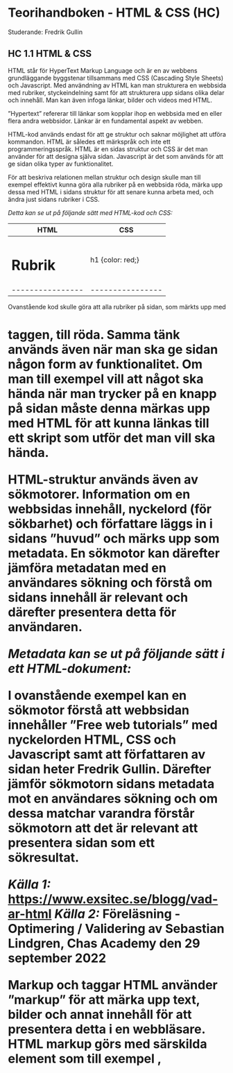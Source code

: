 # Teorihandboken - HTML & CSS (HC)
Studerande: Fredrik Gullin

## HC 1.1 HTML & CSS
HTML står för HyperText Markup Language och är en av webbens grundläggande byggstenar tillsammans med CSS (Cascading Style Sheets) och Javascript. Med användning av HTML kan man strukturera en webbsida med rubriker, styckeindelning samt för att strukturera upp sidans olika delar och innehåll. Man kan även infoga länkar, bilder och videos med HTML.

”Hypertext” refererar till länkar som kopplar ihop en webbsida med en eller flera andra webbsidor. Länkar är en fundamental aspekt av webben.

HTML-kod används endast för att ge struktur och saknar möjlighet att utföra kommandon. HTML är således ett märkspråk och inte ett programmeringsspråk. HTML är en sidas struktur och CSS är det man använder för att designa själva sidan. Javascript är det som används för att ge sidan olika typer av funktionalitet.

För att beskriva relationen mellan struktur och design skulle man till exempel effektivt kunna göra alla rubriker på en webbsida röda, märka upp dessa med HTML i sidans struktur för att senare kunna arbeta med, och ändra just sidans rubriker i CSS.

_Detta kan se ut på följande sätt med HTML-kod och CSS:_


**HTML**        |**CSS**         |
----------------|----------------|
<h1>Rubrik</h1>	|h1 {color: red;}|
----------------|----------------|


Ovanstående kod skulle göra att alla rubriker på sidan, som märkts upp med <h1> taggen, till röda. Samma tänk används även när man ska ge sidan någon form av funktionalitet. Om man till exempel vill att något ska hända när man trycker på en knapp på sidan måste denna märkas upp med HTML för att kunna länkas till ett skript som utför det man vill ska hända.

HTML-struktur används även av sökmotorer. Information om en webbsidas innehåll, nyckelord (för sökbarhet) och författare läggs in i sidans ”huvud” och märks upp som metadata. En sökmotor kan därefter jämföra metadatan med en användares sökning och förstå om sidans innehåll är relevant och därefter presentera detta för användaren.

_Metadata kan se ut på följande sätt i ett HTML-dokument:_


<head>
	<meta charset=”UTF-8”>
	<meta name=”description” content=”Free web tutorials”>
	<meta name=”keywords” content=”HTML, CSS, Javascript”>
	<meta name=”author” content=”Fredrik Gullin”>
	<meta name=”viewport” content=”width=device-width, initial-scale=1.0”>
</head>


I ovanstående exempel kan en sökmotor förstå att webbsidan innehåller ”Free web tutorials” med nyckelorden HTML, CSS och Javascript samt att författaren av sidan heter Fredrik Gullin. Därefter jämför sökmotorn sidans metadata mot en användares sökning och om dessa matchar varandra förstår sökmotorn att det är relevant att presentera sidan som ett sökresultat.

_Källa 1:_ https://www.exsitec.se/blogg/vad-ar-html
_Källa 2:_ Föreläsning - Optimering / Validering av Sebastian Lindgren, Chas Academy den 29 september 2022

**Markup och taggar**
HTML använder ”markup” för att märka upp text, bilder och annat innehåll för att presentera detta i en webbläsare. HTML markup görs med särskilda element som till exempel <head>, <title>, <body>, <header>, <footer>, <article>, <section>, <p>, och <div> med flera.

Ett HTML-element urskiljer sig från övrig text i ett dokument genom att använda taggar, ”<” och ”>”. Ett element kan anges med både små och stora bokstäver eller till och med en blandning av dessa. Det är dock rekommenderat att använda små bokstäver.

_Källa 3:_ https://developer.mozilla.org/en-US/docs/Web/HTML


**CSS**
Cascading Style Sheets (CSS) är ett stylesheet språk som används för att designa och presentera informationen i ett HTML dokument. Med CSS kan man designa hur olika element ska visas på en skärm, på papper, i tal eller andra typer av media. CSS kan även användas med XML.

När det gäller webbutveckling används CSS för att lägga till styling och layout till en webbsida. Man kan till exempel ändra font, färg och storlek på textelement som vi gick igenom i föregående avsnitt. Man kan också hantera avstånd mellan olika delar av sidans innehåll och dela upp innehållet i olika kolumner eller lägga till animationer.

CSS är ett av webbens huvudsakliga språk och är en standard för webbläsare i enlighet med [W3C specifications](https://www.w3.org/Style/CSS/#specs). 

_Källa 4:_ https://developer.mozilla.org/en-US/docs/Web/CSS


**Inline CSS**
För att kunna använda CSS krävs en grundläggande förståelse för HTML och hur CSS används med ett HTML-dokuments underliggande struktur. För att applicera en viss design behöver CSS-koden peka på det HTML-element man vill korrigera.

_Detta kan se ut på följande sätt:_


<p>Jag är en vanlig paragraf!</p>

Man kan ändra färg på paragrafen genom att lägga in CSS-kod direkt i HTML-elementets start-tagg och på så vis göra  texten blå.

<p style=”color:blue”>Jag är en vanlig paragraf!</p>


Här använder vi attributet ”style” med ”color:blue” för att ändra paragrafens färg. På samma sätt kan man till exempel ändra textstorlek genom att byta ut ”color:blue” mot ”font-size:20px”. Textstorleken i paragrafen skulle i detta fall ändras till 20 pixlar. Samma mönster och struktur (”sak-att-ändra: ändringsvärde”) följs oavsett vad man vill ändra. Detta sätt att använda CSS kallas ”Inline CSS”.

Att använda Inline CSS kommer dock göra HTML-koden stökig och svår att underhålla och därför rekommenderas andra tillvägagångssätt.


**Internal CSS**
Ett annat alternativ är att använda ”Internal CSS” genom att, i HTML-dokumentet, använda style-taggen. Mellan <style> och </style> kan man lägga till CSS-kod.

_För att ändra paragraftexten till blå med Internal CSS kan man göra så här:_


<p>Jag är en vanlig paragraf!”</p>

<style>
	p {
		color: blue;
	}
</style>


**External CSS**
Man kan använda External CSS genom skapa en separat CSS-fil som man hänvisar till från HTML-dokumentet.

_Detta görs genom att länka till CSS-filen i sidans huvud och kan se ut på följande sätt i HTML:_


<head>
	<link rel=”stylesheet” href=”style.css”>
</head>


På detta sättet förstår webbläsaren att den ska applicera de CSS-regler som finns i CSS-filen på HTML-dokumentet som ska visas.

_För att göra paragraftexten blå med External CSS kan man gå tillväga på följande sätt:_


HTML							 |CSS
---------------------------------|----------------|
<p>Jag är en vanlig paragraf!</p>|p {color: blue;}|
---------------------------------|----------------|

_Detta skapar dock en regel som ändrar dock färgen på alla ”p-element” i hela HTML-dokumentet._


**Class**
Om man vill ändra textfärg i en specifik paragraf kan man använda sig av en klass i HTML-dokumentet för just det element du vill ändra.

_En klass i HTML skapas så här:_


<p class=”blue”>Jag är en vanlig paragraf!</p>


_Nu har vi skapat en klass som heter ”blue”. Klassen pekas ut i CSS-koden genom att skriva punkt följt av klassens namn och ser ut så här:_


.blue {color: blue;}


På det här sättet har vi endast ändrat färg på den paragraf som hör till klassen ”blue”. Detta kan göras både i Internal- och External CSS. En klass kan användas för att tilldela en mängd olika egenskaper till olika element i HTML-dokumentet.

Detta var en kort beskrivning av HTML och CSS. För att läsa mer om detta besök [MDN](https://developer.mozilla.org/en-US/).

_Källa 5:_ https://www.exsitec.se/blogg/vad-ar-css

## HC 1.2 Responsiv design
Innan konceptet för responsiv design var webbsidor byggda för att passa en specifik skärmstorlek. Om användaren hade en större eller mindre skärm än vad designen avsåg kunde detta leda till en rad oönskade resultat, som till exempel att användaren var tvungen att scrolla sig igenom sidan på ett onaturligt sätt för att ta del av innehållet, eller överdrivet långa textremsor. Med tiden utvecklades ett större antal skärmar med olika storlekar och med det utvecklades även konceptet för responsiv design.

Responsiv design är en metod som gör webbsidor responsiva så de fungerar på olika skärmstorlekar. Detta innebär att sidans layout förändras och anpassas efter användarens skärmstorlek, bredd och upplösning med mera. Detta koncept förändrade sättet vi utvecklar hemsidor med anpassningar för ett internet med en mängd olika enheter.

Innan responsiv design existerade i sin nuvarande form har utvecklare försökt lösa problem med huruvida webbsidor kan anpassas till olika skärmstorlekar på olika sätt. HTML är generellt responsivt och texten på en webbsida kommer anpassas efter en enhets skärmstorlek. Detta kallas ”liquid layout”. Problemet med denna layout är att webbsidan skulle se ihoptryckt ut på en mindre skärm eller att textraderna skulle bli väldigt långa och därav svårlästa.

För att komma runt detta problem försökte utvecklare ett nytt tillvägagångssätt genom att ge sidans element en bestämd pixelbredd. Detta kallas ”fixed width layout”. Problemet med detta tillvägagångssätt är att användaren behöver scrolla horisontellt för att se hela innehållet när skärmbredden är mindre än själva websidan, samt att det uppstår flera tomrum på sidan när man använder en större skärm.

När det mobila internet blev en verklighet i samband med att mobiltelefonin utvecklades brukade företag bygga två webbsidor, en anpassad för datorer och en anpassad för mobiltelefoner. Sidorna som var anpassade för mobiltelefoner var dock ofta väldigt ofta en nedbantad version av hemsidan, vilket ledde till frustration över att mobilanvändare inte hade tillgång till all information som fanns på företagets datoranpassade hemsida. Detta innebar även att man behövde uppdatera och underhålla två sidor istället för en.

Termen ”responsiv design” etablerades av Ethan Marcotte under 2010 och beskrev ett tillvägagångssätt som kombinerade 3 olika tekniker. Ethan förespråkade användningen av fluid grids, fluid images och media queries för att komma runt problemen med responsivitet.

Media queries
Användandet av media queries var en av nyckelfaktorerna till att responsiv design blev en vedertagen standard när det kommer till webbutveckling.

En media query fungerar på följande sätt:

Utvecklaren anger ett villkor som till exempel minimum bredd för en skärm. Om villkoret är uppfyllt ska ett antal CSS regler tillämpas. Reglerna anges direkt i själva media queryn.

**Till exempel:**

@media screen and (min-width: 800px){
	.container {
		margin: 1em 2em;
	}
}

I detta exempel är villkoret att minimum bredden för en skärm ska vara 800 pixlar ska vara uppfyllt för att CSS reglerna för klassen container ska vara: margin: _1em 2em_.

Om skärmbredden är mindre än 800 pixlar så är villkoret ej uppfyllt och därmed gäller de ursprungliga reglerna för klassen container.

Media queries läggs till i slutet av CSS koden. Detta då koden läses uppifrån och ner. Om en media query skrivs mitt i koden kan den bli åsidosatt av senare regler i dokumentet och därför inte fungera. Man kan ha flera media queries för att lägga till flera brytpunkter för att anpassa webbsidan olika regler för flera olika skärmstorlekar.

Responsiviteten i webbsidor bygger inte enbart på brytpunkter och media queries, de använder även på responsiva designmetoder som till exempel multiple-column layout, flexbox och grid.

En grid är generellt responsiv för att underlätta då man redan gjort antagandet att utvecklare vill använda responsiva metoder när de skapar webbsidor.

Multiple-column layout är den äldsta av dessa metoder. Utvecklaren anger ett antal kolumner (column-count) som innehållet på sidan ska delas upp i. Webbläsaren kommer därefter räkna ut storleken på dessa i förhållande till användarens skärm.

I en flexbox kommer flex-föremål initialt krympa och distribuera utrymme mellan varandra enligt det utrymme som finns tillgängligt i själva flex-boxen. Man kan styra hur föremålen beter sig i flex-boxen när de får mer, eller mindre, utrymme runt omkring sig genom att ändra värden för flex-grow och flex-shrink.

Utöver dessa metoder kan man även använda responsiva enheter som procent (%), em, rem, vh och vw för att göra olika element (boxar, text och bilder) responsiva.

_Källa:_ https://developer.mozilla.org/en-US/docs/Learn/CSS/CSS_layout/Responsive_Design

## HC 1.3 Tillgänglighet inom webb
Tillgänglighet inom webbutveckling syftar till att tillgängliggöra till exempel en webbsida, en applikation eller ett system för personer med olika grad av funktionsnedsättning. Detta är en viktig del av utformning av en webbsida och bör beaktas under hela utvecklingsprocessen.

Tillgänglighetsanpassade webbsidor presenterar information genom flera sensoriska kanaler, så som ljud och syn, och de möjliggör  ytterligare sätt för webbplatsnavigering och interaktivitet utöver det typiska ”peka och klicka” gränssnittet, som tangentbordsbaserad kontroll och röstbaserad navigering. Kombinationen av ett multisensoriskt tillvägagångssätt med mångsidig interaktivitet tillåter personer med funktionsnedsättning att ta del av samma information som icke-funktionsnedsatta användare.

Genom att göra din webbsida tillgänglighetsanpassad ser du till att alla dina potentiella besökare, inklusive personer med funktionsnedsättning, har en anständig användarupplevelse och har tillgång till all information som presenteras på sidan. Detta förbättrar även webbsidans användbarhet för alla användare.

**När man skapar digitalt innehåll som till exempel webbsidor bör man överväga följande riktlinjer:**

    * Förlita dig inte enbart på kontrast och färger som det enda sättet att navigera sidan
    * Bilder bör ha en ”alt text” i HTML-koden som beskriver vad bilden föreställer
    * Funktionalitet bör vara tillgänglig genom både mus och tangentbord och även vara ”taggad” för att fungera med röstbaserade styrsystem
    * Inkludera text för ljudet på podcasts eller videor
    * Webbsidan bör ha en funktion för att hoppa över avsnitt
    * Webbsidan ska uppfylla riktlinjerna i WCAG 2.1 nivå AA
    * Övervägg att testa din webbsidas tillgänglighet med ett verktyg

WCAG står för ”Web Content Accessability Guidelines” och är en internationellt etablerad och rekommenderad standard för tillgänglighetsanpassning inom webbutveckling. Standarden är framtagen av World Wide Web Consortium (W3C) och sammanställer kunskaper från ett stort antal användare och experter.

Den 23 september 2018 trädde Webbtillgänglighetsdirektivet i kraft i Sverige och alla EU-länder. Lagen omfattar hela den offentliga sektorn samt statliga och kommunala bolag som uppfyller vissa krav. Lagen innebär att webbplatser, extranät, intranät, dokument och appar ska uppfylla kraven på tillgänglighet i EN301549.

_Källor:_

https://www.usability.gov/what-and-why/accessibility.html
https://webbriktlinjer.se/lagkrav/folj-standarder-tillganglighet/
https://www.funka.com/design-for-alla/lagar-och-regler/

## HC 1.4 Aktuella webbstandarder (gällande och kommande standarder)
Webbstandarder kan ses som gängse rekommendationer från World Wide Web Consortium (W3C) med andra standardiseringsorgan och beskriver hur webbaserat innehåll ska skapas, presenteras och tolkas. Standarder för detta har funnits sedan webben började utvecklas men har under senare år blivit ett vedertaget begrepp och uppnått ett brett stöd i de större webbläsarna.

Genom att följa en webbstandard när man utvecklar en webbplats så kan man vara mer säker på att koden även kommer fungera i kommande webbläsare. Standarden avser även att underlätta för användare som är beroende av olika verktyg så som skärmläsarprogram och punktskriftshjälpmedel.

Utöver detta finns ett flertal fördelar med att följa rekommenderade webbstandarder när man utvecklar en webbplats. Man kan exempelvis minska kostnader för utveckling och förvaltning av webbplatsen då det går snabbare att sätta sig in i hur en webbplats är uppbyggd och fungerar om den följer riktlinjerna i allmänt vedertagna standarder, speciellt om det är ett större projekt med ett flertal utvecklare i ett team. Genom att till exempel separera webbplatsens innehåll och presentationen av innehållet blir ändring av utseendet av webbplatsen enklare. Sidans svars- och laddningstiden blir snabbare då filstorleken enligt standard för optimering minskar.

HTML5 blev, efter flera års arbete, en ”W3C recommendation” i oktober 2014. Det innebär att specifikationen är en färdig webbstandard. HTML5 är den gällande standarden som utvecklas kontinuerligt och stöds redan av alla moderna webbläsare och är även bakåtkompatibel med äldre versioner.

När man utvecklar en webbplats bör man även anpassa sidan till tidigare versioner, men till en viss gräns. I första hand testar man sidan mot de senaste versionerna av webbläsare. Detta då webbläsare utvecklas snabbt och de flesta uppdateras automatiskt. Tillverkarna blir dock allt bättre på att följa standarder men överväg att se till att sidorna även fungerar på lite äldre versioner.

Utvecklare har ingen skyldighet att anpassa webbplatsen efter webbläsare som grovt avviker från standarden, som till exempel flera år gamla webbläsare.

**Rekommenderad standard**
    * Använd HTML5. HTML version 5 är den senaste versionen och har bra stöd i de flesta verktyg.
    * Använd inte XHTML om det inte finns synnerliga skäl till detta.

För att kontrollera om sidan i fråga följer den standard man valt för uppmärkningskoden kan man använda W3C:s valideringsverktyg (http://validator.w3.org).

**Kommande standarder**
HTML5 blev som sagt en standard i oktober 2014 och har sedan dess utvecklats kontinuerligt av ”the whatWG community” som också har bekräftat att HTML6 är på väg. Detta är dock en process som kommer ske över tid och allt släpps inte på en gång.

**Man antar att HTML6 kommer innehålla följande funktioner:**

    * Express tags – Taggar som är mer semantiskt korrekta som <logo> för logga, <sidebar> för en sidebar med mera, istället för att använda <div class=””>.
    * Native Modals Support - <dialog> elementet är på väg med HTML6. Kan jämföras med JavaScript-drivna modala fönster.
    * Freedom to Resize Image – Möjligvis en ny tag <srcset> vilket i teorin skulle möjliggöra för browsers att välja mellan flera bilder för bästa resultat på olika skärmar / webbläsare.
    * HTML6 Dedicated Libraries – Introducerar bibliotek som sparas i cach-minnet vilket förbättrar upplevelsen för både utvecklare och användare.
    * Annotation for images and videos – Möjliggör tolkning av bilder och videos.
    * Authentication enhancement – Användning av ”embedded keys” istället för cookies etc.
    * Customized Menus in HTML6 – En meny tag som kan hantera interaktivitet på ett bättre sätt än listor.
    * HTML6 Integrated Camera – Bättre stöd för användning av kameran på exempelvis en mobiltelefon.
    * Good Microformats – Standarder som är kapabla att definiera generell data för att förbättra sökbarheten.

Enligt whatWGs blogg är detta vad som framgår av användarnas önskemål. Vad som slutligen kommer finnas med i HTML6 återstår att se.

_Källor:_
https://www.happiness.se/artiklar/vad-ar-webbstandarder
https://webbriktlinjer.se/riktlinjer/81-utveckla-webbplatsen-enligt-en-standard-snarare-an-for-en-webblasare/
https://www.positronx.io/html6-is-coming-here-is-a-sneak-peek/

## HC 1.5 CSS Pre-processorer (ex SASS/LESS)
Inom datavetenskapen är en pre-processor (eller en pre-compiler) ett program som processar input data för att ge en output som används som input data för ett annat program.

Sass (Syntactically Awesome Style Sheets) är en kraftfull pre-processor som förenklar arbetet med CSS (Cascading Style Sheets). Sass möjliggör och förenklar ett flertal funktioner som variabler, nesting och moduler med mera, som inte finn (eller är krävande) i CSS. Utöver Sass finns ytterligare två viktiga ”extensions” för CSS och det är Stylus och LESS (Leaner Style Sheets).

Sass kan hjälpa till med att få en mer strukturerad och lättläst kod där man undviker att upprepa sig själv och är även kompatibelt med alla versioner av CSS. För att använda Sass behöver an skapa en separat fil med .scss eller .sass som man arbetar och skriver sin kod i. Därefter hjälper Sass till med att sammanställa koden i Sass-filen till en CSS fil. Webbläsaren kommer endast läsa in sammanställningen i CSS filen när den ska presentera webbsidans innehåll.

Sass hjälper även till med att automatiskt se till att ens CSS fil fungerar med alla typer av standards för webbläsare.

**Övriga fördelar med att använda Sass:**

    • Ökar effektiviteten – Med Sass behöver man inte skriva lika många rader kod och är därför mer effektivt än vanlig CSS.
    • Snabb sammanställning – Sass sammanställer din kod i en separat CSS fil som webbläsaren använder för att presentera innehållet på webbsidan.
    • Stor community – Sass har en enorm användarbas och ett stort antal aktiva utvecklare.
    • Starkt framework – Sass använder Compass (repo för Sass) för ”mixins” samt återkommande uppdateringar och long time support.

När man arbetar i Sass kan man skriva sin kod på flera sätt. Detta då Sass kan hantera .scss, .sass och vanlig CSS.

**SCSS (nytt)** kan beskrivas som ett ”superset” av CSS vilket betyder att Sass innehåller alla funktioner som CSS erbjuder. Om man är van att arbeta med CSS är detta ett enkelt sätt att lära sig Sass.

**Intented Syntax (gammalt)** implementeras på ett style sheet med en .sass fil. Om man jämför detta med .scss så har ”Intented syntax” en bredare publik då denna hjälper utvecklaren att snabbt och kortfattat skriva en större mängd kod.

**Funktionalitet**
Sass innehåller ett flertal funktioner och förenklingar som jag tänkte lyfta fram i kommande stycke.

**Variabler** – Sass förenklar användningen av variabler då detta kan upplevas som tradigt i CSS.

En variabel i Sass kan deklareras med $ (som t. ex. $myColor: red;). Nu har vi skapat variabeln ”myColor” och tilldelat denna värdet ”röd”. Därefter kan man enkelt använda denna på följande sätt:

body{
    color: $myColor;
}

**Nesting** – kan användas i Sass för att strukturera och korta ner ens kod i förhållande till ren CSS-kod. Strukturen man får av Sass gör även koden mer lättläst och man kan undvika att upprepa sig själv.

Exempel Sass:

.myDiv{
    background-color: $myColor;
    img{
        width: 300px;
    }
}

I koden ovan hanterar jag klassen ”myDiv” och även alla bild-element inom klassen på samma gång. I ren CSS hade detta sett ut på följande sätt:

.myDiv{
    background-color: var(--myColor);
}
.myDiv img{
    width: 300px;
}

**Partials** – är en av Sass mest kraftfulla funktioner som  möjliggör att dela upp ens kod i flera underdelade style sheets som kan länkas ihop. Detta gör det lättare att strukturera koden då man kan ha ett style sheet för header, ett style sheet för ”hero section” och ett style sheet för ”contact section”, istället för att ha all kod i samma fil. Det blir därav mycket enklare att hitta i koden. Framförallt om man arbetar i ett större projekt. Underdelade style sheets namnges med understräck (_exempel.scss). På detta sätt förstår Sass att detta är ett underdelat style sheet som kan länkas in i sammanställningen.

**Mixins** – är en funktion som syftar till att minska upprepningar. Märker man att man upprepar ett block med kod kan man enkelt göra detta till en ”mixin” som man kan anropa istället för att upprepa kodblocket.

Låt oss till exempel anta att vi återkommande använder följande block:

.myDiv{
    display: flex;
    align-items: center;
    justify-content: center;
}

Så kan man skapa en ”mixin” med passande namn och anropa detta istället för att upprepa koden ovan in i absurdum:

@mixin flexCenter{
    display: flex;
    align-items: center;
    justify-content: center;
}

Koden ovan skapar en mixin som jag döpt till flexCenter (namnet är passande då detta är vad koden jag stoppat in gör). För att anropa min mixin funktion gör man på följande sätt:

.myDiv{
    @include flexCenter();
}

På detta sätt slipper jag upprepa koden i föregående exempel och kan korta ner min kod betydligt.

Operators – Sass kan även använda operatorer som + - * /. Detta kan underlätta på många sätt som till exempel när man arbetar med proportioner av olika element.

**Sass:**

width: 500px / 900px * 100%;

**CSS:**

width: 55.55555556%;

Sass hjälper i detta fall till med matematiken.

_Källor:_
https://techaffinity.com/blog/what-is-sass-css-preprocessor/
https://www.youtube.com/watch?v=Zz6eOVaaelI

## HC 1.6 Optimering och validering av HTML & CSS
När en webbsida eller webbapplikation är långsam och tar lång tid att ladda blir användarupplevelsen lidande. Detta leder till att användare överger sidan för snabbare alternativ. Det har gjorts en mängd studier på användarbeteende som visar att en snabb sida som går fort att ladda har fler besökare samt att besökarna också har en tendens att återbesöka sidan om de är nöjda med själva användarupplevelsen. Detta är givetvis ”good for business”.

**Optimering av HTML**
Det finns flera sätt att optimera en webbsida för att få bästa möjliga prestanda. Ett sätt är genom semantisk optimering som kan variera beroende på vilken webbläsare som används. Detta sätt förändras över tid i takt med att HTML förändras och olika på grund av att webbläsare utvecklas och uppdateras i olika tempon.

För att se till att ens HTML-kod snabbt kan laddas av webbläsaren bör man ha städad, koncis och strukturerad kod. Man bör således undvika ”inline styles” och ”inline scripts”. Man bör istället använda en separat CSS, eller JavaScript  fil som man länkar i ”head” sektionen av HTML dokumentet. Scripts bör annars finnas i slutet av dokumentet för att spara tid om dessa inte är nödvändiga för att sidan ska laddas.

Man bör också undvika tomrum (blank lines). Separera endast kodblock med en tom rad där det är nödvändigt. Man kan använda verktyg som prettier eller HTML Tidy för att städa och optimera upplägget av koden.

För att uppnå bästa möjliga prestanda bör man även se över vad man kan göra på serversidan av webbplatsen eller applikationen. Det finns olika verktyg för att komprimera koden som till exempel GZIP eller något liknande. GZIP reducerar mängden data som skickas till användarens webbläsare vilket förbättrar prestandan.

Se till att de viktigare filerna laddas in i rätt ordning och renderas tidigt.

**Optimering av CSS**
Optimering av CSS handlar övergripande om att undvika ”render blocking”. Detta kan beskrivas som block av kod (vanligtvis CSS eller JavaScript) som hindrar en sida från att laddas snabbt. Dessa block tar lång tid för webbläsaren att processa men är inte nödvändiga för att sidan ska laddas vilket går ut över användarupplevelsen.

Ett exempel på detta kan vara till exempel media queries som är viktiga för sidans responsivitet. Då webbläsaren inte renderar sidan förrän all kod lästs in om inte annat angivits. Genom att till exempel dela upp CSS-koden i flera filer baserade på dess media queries kan man undvika att renderingen blockeras av oönskad CSS-kod. Flytta därför de delar av koden som inte behövs omedelbart för att sidan ska laddas (till exempel ”print styles”) till en separat fil som länkas i HTML dokumentet samt lägg till en media query som i detta fall klargör att detta är ett ”print stylesheet” för utskrift.

**SEO – Search Engine Optimization**
Detta syftar till att optimera webbsidans sökbarhet. För att få ut det mesta av ens webbsida / applikation är det viktigt att den är synlig när användare till exempel söker efter en viss produkt på google. För att uppnå detta bör man se till att ta reda på, och använda de populäraste och mest eftersökta orden som kan relateras till produkten i fråga, Med användning av lämpliga mallar och genomtänkt strategi för sökbarhet kan sökmotorn presentera sidan högt upp i listan.

**Validering**
Validering av HTML- och/  eller CSS-koden syftar till att höja kvalitén samt att se till att koden följer de rekommenderade standarder enligt W3C.

En HTML validator är ett verktyg som felsöker koden och pekar ut syntaxfel och problem eller bristande standard. Det är en rekommendation att använda detta kraftfulla verktyg för att säkerställa att koden håller hög kvalité.

En CSS validator är ett verktyg som kontrollerar ens CSS-kod med syfte att se till att den efterföljer rekommenderade standarder enligt W3C. Verktyget kan även hjälpa till med att identifiera och komma till rätta med problem som kan uppstå med kompatibilitet då alla webbläsare inte stödjer implementering av CSS.

_Källor:_
Optimering
https://blog.bluetriangle.com/how-to-optimize-html-to-boost-web-performance
https://www.geeksforgeeks.org/7-tips-for-performances-optimization-in-web-development/
https://developer.mozilla.org/en-US/docs/Learn/Performance/CSS

Validering
https://www.dotnek.com/Blog/Marketing/w3-html-validation-and-css-validation-for-seo
